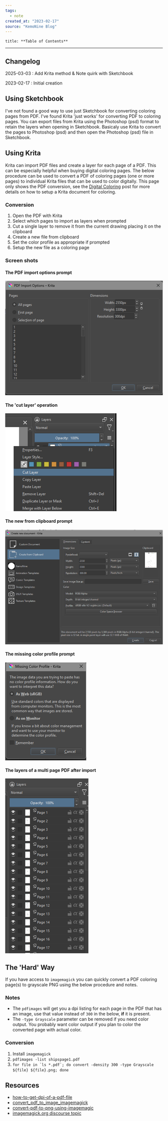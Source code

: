 ```yaml
---
tags:
  - note
created_at: "2023-02-17"
source: "KemoNine Blog"
---
```


```table-of-contents
title: **Table of Contents**
```

---

## Changelog

2025-03-03
: Add Krita method & Note quirk with Sketchbook

2023-02-17
: Initial creation

## Using Sketchbook

I've not found a good way to use just Sketchbook for converting coloring pages from PDF. I've found Krita 'just works' for converting PDF to coloring pages. You can export files from Krita using the Photoshop (psd) format to retain the layers when opening in Sketchbook. Basicaly use Krita to convert the pages to Photoshop (psd) and then open the Photoshop (psd) file in Sketchbook.

## Using Krita

Krita can import PDF files and create a layer for each page of a PDF. This can be especially helpful when buying digital coloring pages. The below procedure can be used to convert a PDF of coloring pages (one or more pages) to individual Krita files that can be used to color digitally. This page only shows the PDF conversion, see the [Digital Coloring](/art/2022-02-16-digital-coloring/) post for more details on how to setup a Krita document for coloring.

### Conversion

1. Open the PDF with Krita
2. Select which pages to import as layers when prompted
3. Cut a single layer to remove it from the current drawing placing it on the clipboard
4. Create a new file from clipboard
5. Set the color profile as appropriate if prompted
6. Setup the new file as a coloring page


### Screen shots

#### The PDF import options prompt

![](attachments/Krita-PDF-import-options.png)

#### The 'cut layer' operation

![](attachments/Krita-PDF-Cut-Layer.png)

#### The new from clipboard prompt

![](attachments/Krita-PDF-New-From-Clipboard.png)

#### The missing color profile prompt

![](attachments/Krita-PDF-Missing-Color-Profile-Prompt.png)

#### The layers of a multi page PDF after import

![](attachments/Krita-PDF-Multiple-Layers.png)


## The 'Hard' Way

If you have access to `imagemagick` you can quickly convert a PDF coloring page(s) to grayscale PNG using the below procedure and notes.


### Notes

- The `pdfimages` will get you a dpi listing for each page in the PDF that has an image, use that value instead of `300` in the below, **if** it is present.
- The `-type Grayscale` parameter can be removed if you need color output. You probably want color output if you plan to color the converted page with actual color.


### Conversion

1. Install `imagemagick`
2. `pdfimages -list shipspage1.pdf`
3. ``for file in `ls *.pdf`; do convert -density 300 -type Grayscale ${file} ${file}.png; done``


## Resources

- [how-to-get-dpi-of-a-pdf-file](https://stackoverflow.com/questions/50006770/how-to-get-dpi-of-a-pdf-file)
- [convert_pdf_to_image_imagemagick](https://jdhao.github.io/2019/11/20/convert_pdf_to_image_imagemagick/)
- [convert-pdf-to-png-using-imagemagic](https://stackoverflow.com/questions/2869908/convert-pdf-to-png-using-imagemagick)
- [imagemagick.org discourse topic](https://legacy.imagemagick.org/discourse-server/viewtopic.php?t=11279)
